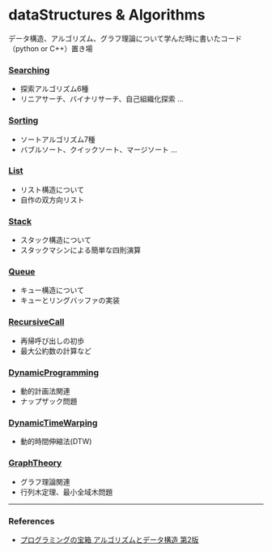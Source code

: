 # dataStructures & Algorithms

データ構造、アルゴリズム、グラフ理論について学んだ時に書いたコード（python or C++）置き場

### [Searching](https://github.com/Wotipati/dataStructuresAndAlgorithms/tree/master/Searching)
- 探索アルゴリズム6種
- リニアサーチ、バイナリサーチ、自己組織化探索 ...

### [Sorting](https://github.com/Wotipati/dataStructuresAndAlgorithms/tree/master/Sorting)
- ソートアルゴリズム7種
- バブルソート、クイックソート、マージソート ...

### [List](https://github.com/Wotipati/dataStructuresAndAlgorithms/tree/master/List)
- リスト構造について
- 自作の双方向リスト

### [Stack](https://github.com/Wotipati/dataStructuresAndAlgorithms/tree/master/Stack)
- スタック構造について
- スタックマシンによる簡単な四則演算

### [Queue](https://github.com/Wotipati/dataStructuresAndAlgorithms/tree/master/Queue)
- キュー構造について
- キューとリングバッファの実装

### [RecursiveCall](https://github.com/Wotipati/dataStructuresAndAlgorithms/tree/master/RecursiveCall)
- 再帰呼び出しの初歩
- 最大公約数の計算など

### [DynamicProgramming](https://github.com/Wotipati/dataStructuresAndAlgorithms/tree/master/DynamicProgramming)
- 動的計画法関連
- ナップザック問題

### [DynamicTimeWarping](https://github.com/Wotipati/dataStructuresAndAlgorithms/tree/master/DynamicTimeWarping)
- 動的時間伸縮法(DTW)


### [GraphTheory](https://github.com/Wotipati/dataStructuresAndAlgorithms/tree/master/GraphTheory)
- グラフ理論関連
- 行列木定理、最小全域木問題

---

### References
- [プログラミングの宝箱 アルゴリズムとデータ構造 第2版](http://www.sbcr.jp/products/4797363289.html)
